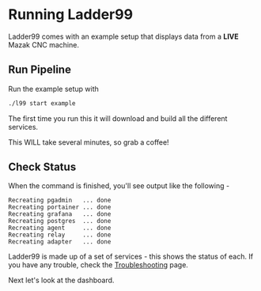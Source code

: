 # Running Ladder99

Ladder99 comes with an example setup that displays data from a **LIVE** Mazak CNC machine. 


## Run Pipeline

Run the example setup with

```bash
./l99 start example
```

The first time you run this it will download and build all the different services. 

This WILL take several minutes, so grab a coffee!


## Check Status

When the command is finished, you'll see output like the following -

```
Recreating pgadmin   ... done
Recreating portainer ... done
Recreating grafana   ... done
Recreating postgres  ... done
Recreating agent     ... done
Recreating relay     ... done
Recreating adapter   ... done
```

Ladder99 is made up of a set of services - this shows the status of each. If you have any trouble, check the [Troubleshooting](troubleshooting.md) page.

Next let's look at the dashboard.
